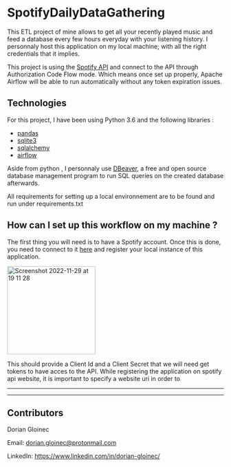 # SpotifyDailyDataGathering

This ETL project of mine allows to get all your recently played music and feed a database every few hours everyday with your listening history. I personnaly host this application on my local machine; with all the right credentials that it implies. 


This project is using the [Spotify API](https://developer.spotify.com/documentation/web-api/reference/#/) and connect to the API through Authorization Code Flow mode. Which means once set up properly, Apache Airflow will be able to run automatically without any token expiration issues. 


## Technologies 

For this project, I have been using Python 3.6 and the following libraries :

* [pandas](https://pandas.pydata.org/)
* [sqlite3](https://docs.python.org/3/library/sqlite3.html)
* [sqlalchemy](https://pypi.org/project/SQLAlchemy/)
* [airflow](https://airflow.apache.org/docs/apache-airflow/2.1.4/installation/installing-from-pypi.html)

Aside from python , I personnaly use [DBeaver](https://dbeaver.io/), a free and open source database management program to run SQL queries on the created database afterwards.

All requirements for setting up a local environnement are to be found and run under requirements.txt


##  How can I set up this workflow on my machine ? 

The first thing you will need is to have a Spotify account. Once this is done, you need to connect to it [here](https://developer.spotify.com/dashboard/login) and register your local instance of this application.

<img width="205" alt="Screenshot 2022-11-29 at 19 11 28" src="https://user-images.githubusercontent.com/93589158/204612667-eadc845f-0c52-435b-abcc-badd6937bc37.png">

This should provide a Client Id and a Client Secret that we will need get tokens to have acces to the API.
While registering the application on spotify api website, it is important to specify a website uri in order to 


---
---

## Contributors

Dorian Gloinec

Email: dorian.gloinec@protonmail.com

LinkedIn: https://www.linkedin.com/in/dorian-gloinec/
